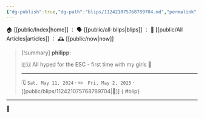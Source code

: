 ```yaml
---
{"dg-publish":true,"dg-path":"blips/112421075768789704.md","permalink":"/blips/112421075768789704/","title":"philipp on mastodon @ 2024-05-11"}
---
```



<div class="transclusion internal-embed is-loaded"><div class="markdown-embed">




🏠 [[public/Index\|home]]  ⋮ 🗣️ [[public/all-blips\|blips]] ⋮  📝 [[public/All Articles\|articles]]  ⋮ 🕰️ [[public/now\|now]]


</div></div>


> [!summary] **philipp**:
>
> 🇪🇺 All hyped for the ESC - first time with my girls 🥰
> - - -
>
> 🗓️ <code>Sat, May 11, 2024</code>  · ✏️ <code> Fri, May 2, 2025</code>  · [[public/blips/112421075768789704\|🔗]]
{ #blip}


- - -

 👾
